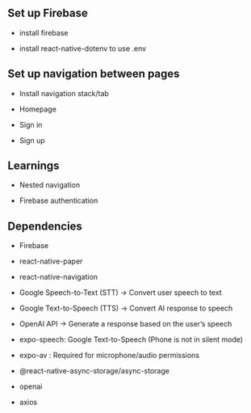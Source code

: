 ## Set up Firebase

- install firebase

- install react-native-dotenv to use .env

## Set up navigation between pages

- Install navigation stack/tab

- Homepage

- Sign in

- Sign up 

## Learnings

- Nested navigation

- Firebase authentication

## Dependencies

- Firebase

- react-native-paper

- react-native-navigation

- Google Speech-to-Text (STT) → Convert user speech to text

- Google Text-to-Speech (TTS) → Convert AI response to speech

- OpenAI API → Generate a response based on the user’s speech

- expo-speech: Google Text-to-Speech (Phone is not in silent mode)

- expo-av : Required for microphone/audio permissions

- @react-native-async-storage/async-storage 

- openai

- axios